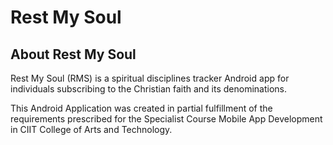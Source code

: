 # Rest My Soul

 ## About Rest My Soul
 Rest My Soul (RMS) is a spiritual disciplines tracker Android app for individuals subscribing to the Christian faith and its denominations. 
 
 This Android Application was created in partial fulfillment of the requirements prescribed for the Specialist Course Mobile App Development in CIIT College of Arts and Technology.
